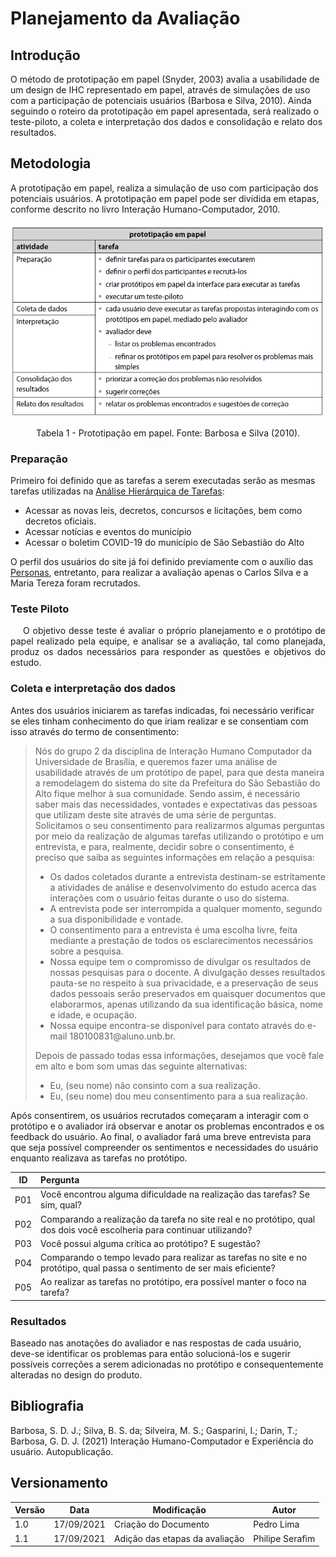 # Planejamento da Avaliação

## Introdução
O método de prototipação em papel (Snyder, 2003) avalia a usabilidade de um design de IHC representado em papel, através de simulações de  uso com a participação de potenciais usuários (Barbosa e Silva, 2010). Ainda seguindo o roteiro da prototipação em papel apresentada, será realizado o teste-piloto, a coleta e interpretação dos dados e consolidação e relato dos resultados.
## Metodologia
A prototipação em papel, realiza a simulação de uso com participação dos potenciais usuários. A prototipação em papel pode ser dividida em etapas, conforme descrito no livro Interação Humano-Computador, 2010.

<center>

![prototipacaoPapel](../../assets/img/prototipacao_papel.png)
<figcaption>Tabela 1 - Prototipação em papel. Fonte: Barbosa e Silva (2010).
</center>

### Preparação
Primeiro foi definido que as tarefas a serem executadas serão as mesmas tarefas utilizadas na [Análise Hierárquica de Tarefas](../../docs/proj/analiseDeTarefas.md):
  - Acessar as novas leis, decretos, concursos e licitações, bem como decretos oficiais.
  - Acessar notícias e eventos do município
  - Acessar o boletim COVID-19 do município de São Sebastião do Alto

O perfil dos usuários do site já foi definido previamente com o auxílio das [Personas](../../docs/proj/../../assets/img/perfildeusuario.png), entretanto, para realizar a avaliação apenas o Carlos Silva e a Maria Tereza foram recrutados.

### Teste Piloto

<p style="text-indent: 20px; text-align: justify">
O objetivo desse teste é avaliar o próprio planejamento e o protótipo de papel realizado pela equipe, e analisar se a avaliação, tal como planejada, produz os dados necessários para responder as questões e objetivos do estudo.
</p>

### Coleta e interpretação dos dados
Antes dos usuários iniciarem as tarefas indicadas, foi necessário verificar se eles tinham conhecimento do que iriam realizar e se consentiam com isso através do termo de consentimento:

>Nós do grupo 2 da disciplina de Interação Humano Computador da Universidade de Brasília, e queremos fazer uma análise de usabilidade através de um protótipo de papel, para que desta maneira a remodelagem do sistema do site da Prefeitura do São Sebastião do Alto fique melhor à sua comunidade. Sendo assim, é necessário saber mais das necessidades, vontades e expectativas das pessoas que utilizam deste site através de uma série de perguntas. Solicitamos o seu consentimento para realizarmos algumas perguntas por meio da realização de algumas tarefas utilizando o protótipo e um entrevista, e para, realmente, decidir sobre o consentimento, é preciso que saiba as seguintes informações em relação a pesquisa:
><ul>
><li> Os dados coletados durante a entrevista destinam-se estritamente a atividades de análise e desenvolvimento do estudo acerca das interações com o usuário feitas durante o uso do sistema. </li>
><li> A entrevista pode ser interrompida a qualquer momento, segundo a sua disponibilidade e vontade. </li>
><li> O consentimento para a entrevista é uma escolha livre, feita mediante a prestação de todos os esclarecimentos necessários sobre a pesquisa. </li>
><li> Nossa equipe tem o compromisso de divulgar os resultados de nossas pesquisas para o docente. A divulgação desses resultados pauta-se no respeito à sua privacidade, e a preservação de seus dados pessoais serão preservados em quaisquer documentos que elaborarmos, apenas utilizando da sua identificação básica, nome e idade, e ocupação. </li>
><li> Nossa equipe encontra-se disponível para contato através do e-mail 180100831@aluno.unb.br. </li>
></ul>
>Depois de passado todas essa informações, desejamos que você fale em alto e bom som umas das seguinte alternativas:
><ul>
><li> Eu, (seu nome) não consinto com a sua realização. </li>
><li> Eu, (seu nome) dou meu consentimento para a sua realização. </li>
><ul>


Após consentirem, os usuários recrutados começaram a interagir com o protótipo e o avaliador irá observar e anotar os problemas encontrados e os feedback do usuário. Ao final, o avaliador fará uma breve entrevista para que seja possível compreender os sentimentos e necessidades do usuário enquanto realizava as tarefas no protótipo.

|  ID   | Pergunta                                                                                                                  |
| :---: | :------------------------------------------------------------------------------------------------------------------------ |
|  P01  | Você encontrou alguma dificuldade na realização das tarefas? Se sim, qual?                                                |
|  P02  | Comparando a realização da tarefa no site real e no protótipo, qual dos dois você escolheria para continuar utilizando?   |
|  P03  | Você possui alguma crítica ao protótipo? E sugestão?                                                                      |
|  P04  | Comparando o tempo levado para realizar as tarefas no site e no protótipo, qual passa o sentimento de ser mais eficiente? |
|  P05  | Ao realizar as tarefas no protótipo, era possível manter o foco na tarefa?                                                |

### Resultados

Baseado nas anotações do avaliador e nas respostas de cada usuário, deve-se identificar os problemas para então solucioná-los e sugerir possíveis correções a serem adicionadas no protótipo e consequentemente alteradas no design do produto.

## Bibliografia
Barbosa, S. D. J.; Silva, B. S. da; Silveira, M. S.; Gasparini, I.; Darin, T.; Barbosa, G. D. J. (2021) Interação Humano-Computador e Experiência do usuário. Autopublicação.
## Versionamento

| Versão | Data       | Modificação                    | Autor           |
| ------ | ---------- | ------------------------------ | --------------- |
| 1.0    | 17/09/2021 | Criação do Documento           | Pedro Lima      |
| 1.1    | 17/09/2021 | Adição das etapas da avaliação | Philipe Serafim |